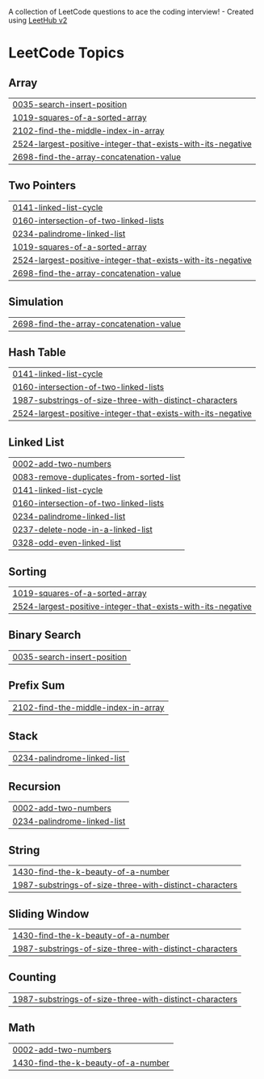 A collection of LeetCode questions to ace the coding interview! - Created using [LeetHub v2](https://github.com/arunbhardwaj/LeetHub-2.0)
<!---LeetCode Topics Start-->
# LeetCode Topics
## Array
|  |
| ------- |
| [0035-search-insert-position](https://github.com/melkien16/Leetcode-solutions/tree/master/0035-search-insert-position) |
| [1019-squares-of-a-sorted-array](https://github.com/melkien16/Leetcode-solutions/tree/master/1019-squares-of-a-sorted-array) |
| [2102-find-the-middle-index-in-array](https://github.com/melkien16/Leetcode-solutions/tree/master/2102-find-the-middle-index-in-array) |
| [2524-largest-positive-integer-that-exists-with-its-negative](https://github.com/melkien16/Leetcode-solutions/tree/master/2524-largest-positive-integer-that-exists-with-its-negative) |
| [2698-find-the-array-concatenation-value](https://github.com/melkien16/Leetcode-solutions/tree/master/2698-find-the-array-concatenation-value) |
## Two Pointers
|  |
| ------- |
| [0141-linked-list-cycle](https://github.com/melkien16/Leetcode-solutions/tree/master/0141-linked-list-cycle) |
| [0160-intersection-of-two-linked-lists](https://github.com/melkien16/Leetcode-solutions/tree/master/0160-intersection-of-two-linked-lists) |
| [0234-palindrome-linked-list](https://github.com/melkien16/Leetcode-solutions/tree/master/0234-palindrome-linked-list) |
| [1019-squares-of-a-sorted-array](https://github.com/melkien16/Leetcode-solutions/tree/master/1019-squares-of-a-sorted-array) |
| [2524-largest-positive-integer-that-exists-with-its-negative](https://github.com/melkien16/Leetcode-solutions/tree/master/2524-largest-positive-integer-that-exists-with-its-negative) |
| [2698-find-the-array-concatenation-value](https://github.com/melkien16/Leetcode-solutions/tree/master/2698-find-the-array-concatenation-value) |
## Simulation
|  |
| ------- |
| [2698-find-the-array-concatenation-value](https://github.com/melkien16/Leetcode-solutions/tree/master/2698-find-the-array-concatenation-value) |
## Hash Table
|  |
| ------- |
| [0141-linked-list-cycle](https://github.com/melkien16/Leetcode-solutions/tree/master/0141-linked-list-cycle) |
| [0160-intersection-of-two-linked-lists](https://github.com/melkien16/Leetcode-solutions/tree/master/0160-intersection-of-two-linked-lists) |
| [1987-substrings-of-size-three-with-distinct-characters](https://github.com/melkien16/Leetcode-solutions/tree/master/1987-substrings-of-size-three-with-distinct-characters) |
| [2524-largest-positive-integer-that-exists-with-its-negative](https://github.com/melkien16/Leetcode-solutions/tree/master/2524-largest-positive-integer-that-exists-with-its-negative) |
## Linked List
|  |
| ------- |
| [0002-add-two-numbers](https://github.com/melkien16/Leetcode-solutions/tree/master/0002-add-two-numbers) |
| [0083-remove-duplicates-from-sorted-list](https://github.com/melkien16/Leetcode-solutions/tree/master/0083-remove-duplicates-from-sorted-list) |
| [0141-linked-list-cycle](https://github.com/melkien16/Leetcode-solutions/tree/master/0141-linked-list-cycle) |
| [0160-intersection-of-two-linked-lists](https://github.com/melkien16/Leetcode-solutions/tree/master/0160-intersection-of-two-linked-lists) |
| [0234-palindrome-linked-list](https://github.com/melkien16/Leetcode-solutions/tree/master/0234-palindrome-linked-list) |
| [0237-delete-node-in-a-linked-list](https://github.com/melkien16/Leetcode-solutions/tree/master/0237-delete-node-in-a-linked-list) |
| [0328-odd-even-linked-list](https://github.com/melkien16/Leetcode-solutions/tree/master/0328-odd-even-linked-list) |
## Sorting
|  |
| ------- |
| [1019-squares-of-a-sorted-array](https://github.com/melkien16/Leetcode-solutions/tree/master/1019-squares-of-a-sorted-array) |
| [2524-largest-positive-integer-that-exists-with-its-negative](https://github.com/melkien16/Leetcode-solutions/tree/master/2524-largest-positive-integer-that-exists-with-its-negative) |
## Binary Search
|  |
| ------- |
| [0035-search-insert-position](https://github.com/melkien16/Leetcode-solutions/tree/master/0035-search-insert-position) |
## Prefix Sum
|  |
| ------- |
| [2102-find-the-middle-index-in-array](https://github.com/melkien16/Leetcode-solutions/tree/master/2102-find-the-middle-index-in-array) |
## Stack
|  |
| ------- |
| [0234-palindrome-linked-list](https://github.com/melkien16/Leetcode-solutions/tree/master/0234-palindrome-linked-list) |
## Recursion
|  |
| ------- |
| [0002-add-two-numbers](https://github.com/melkien16/Leetcode-solutions/tree/master/0002-add-two-numbers) |
| [0234-palindrome-linked-list](https://github.com/melkien16/Leetcode-solutions/tree/master/0234-palindrome-linked-list) |
## String
|  |
| ------- |
| [1430-find-the-k-beauty-of-a-number](https://github.com/melkien16/Leetcode-solutions/tree/master/1430-find-the-k-beauty-of-a-number) |
| [1987-substrings-of-size-three-with-distinct-characters](https://github.com/melkien16/Leetcode-solutions/tree/master/1987-substrings-of-size-three-with-distinct-characters) |
## Sliding Window
|  |
| ------- |
| [1430-find-the-k-beauty-of-a-number](https://github.com/melkien16/Leetcode-solutions/tree/master/1430-find-the-k-beauty-of-a-number) |
| [1987-substrings-of-size-three-with-distinct-characters](https://github.com/melkien16/Leetcode-solutions/tree/master/1987-substrings-of-size-three-with-distinct-characters) |
## Counting
|  |
| ------- |
| [1987-substrings-of-size-three-with-distinct-characters](https://github.com/melkien16/Leetcode-solutions/tree/master/1987-substrings-of-size-three-with-distinct-characters) |
## Math
|  |
| ------- |
| [0002-add-two-numbers](https://github.com/melkien16/Leetcode-solutions/tree/master/0002-add-two-numbers) |
| [1430-find-the-k-beauty-of-a-number](https://github.com/melkien16/Leetcode-solutions/tree/master/1430-find-the-k-beauty-of-a-number) |
<!---LeetCode Topics End-->